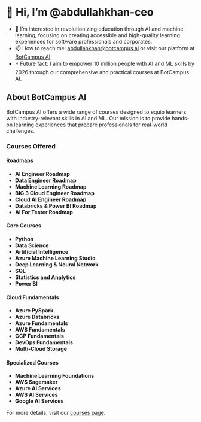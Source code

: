 # 👋 Hi, I’m @abdullahkhan-ceo

- 👀 I’m interested in revolutionizing education through AI and machine learning, focusing on creating accessible and high-quality learning experiences for software professionals and corporates.
- 📫 How to reach me: [abdullahkhan@botcampus.ai](mailto:abdullahkhan@botcampus.ai) or visit our platform at [BotCampus AI](https://learn.botcampus.ai)
- ⚡ Future fact: I aim to empower 10 million people with AI and ML skills by 2026 through our comprehensive and practical courses at BotCampus AI.

## About BotCampus AI
BotCampus AI offers a wide range of courses designed to equip learners with industry-relevant skills in AI and ML. Our mission is to provide hands-on learning experiences that prepare professionals for real-world challenges. 

### Courses Offered
#### Roadmaps
- **AI Engineer Roadmap**
- **Data Engineer Roadmap**
- **Machine Learning Roadmap**
- **BIG 3 Cloud Engineer Roadmap**
- **Cloud AI Engineer Roadmap**
- **Databricks & Power BI Roadmap**
- **AI For Tester Roadmap**

#### Core Courses
- **Python**
- **Data Science**
- **Artificial Intelligence**
- **Azure Machine Learning Studio**
- **Deep Learning & Neural Network**
- **SQL**
- **Statistics and Analytics**
- **Power BI**

#### Cloud Fundamentals
- **Azure PySpark**
- **Azure Databricks**
- **Azure Fundamentals**
- **AWS Fundamentals**
- **GCP Fundamentals**
- **DevOps Fundamentals**
- **Multi-Cloud Storage**

#### Specialized Courses
- **Machine Learning Foundations**
- **AWS Sagemaker**
- **Azure AI Services**
- **AWS AI Services**
- **Google AI Services**

For more details, visit our [courses page](https://learn.botcampus.ai/all-courses).

<!---
abdullahkhan-ceo/abdullahkhan-ceo is a ✨ special ✨ repository because its `README.md` (this file) appears on your GitHub profile.
You can click the Preview link to take a look at your changes.
--->

